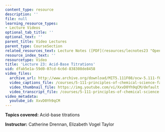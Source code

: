 ```yaml
---
content_type: resource
description: ''
file: null
learning_resource_types:
- Lecture Videos
optional_tab_title: ''
optional_text: ''
parent_title: Video Lectures
parent_type: CourseSection
related_resources_text: Lecture Notes ([PDF](resources/lecnotes23 "Open in a new window."))
resource_index_text: ''
resourcetype: Video
title: 'Lecture 23: Acid-Base Titrations'
uid: dfab5e1a-59d0-07cd-6c6d-838308de8458
video_files:
  archive_url: http://www.archive.org/download/MIT5.111F08/ocw-5.111-f08-lec23_300k.mp4
  video_captions_file: /courses/5-111-principles-of-chemical-science-fall-2008/dfcb0db2a86c5c4aa2ad72f36f6a5c22_XxvD0Yh9qCM.vtt
  video_thumbnail_file: https://img.youtube.com/vi/XxvD0Yh9qCM/default.jpg
  video_transcript_file: /courses/5-111-principles-of-chemical-science-fall-2008/5a90c9e8f3e8e38184aef9f9976b10c8_XxvD0Yh9qCM.pdf
video_metadata:
  youtube_id: XxvD0Yh9qCM
---
```


**Topics covered:** Acid-base titrations

**Instructor:** Catherine Drennan, Elizabeth Vogel Taylor